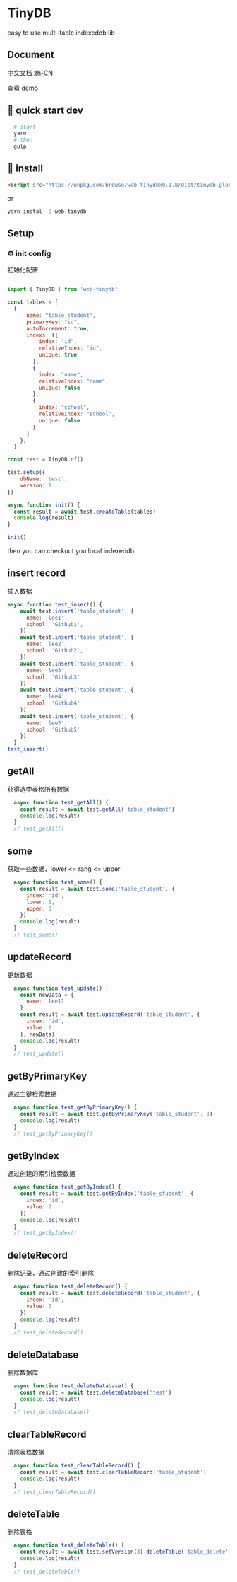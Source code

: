 # TinyDB

easy to use multi-table indexeddb lib

## Document

[中文文档 zh-CN](https://github.com/HondryTravis/TinyDB/blob/master/docs/ApiDocument.md)

[查看 demo](https://hondrytravis.github.io/TinyDB/)

## 🌟 quick start dev

```sh
  # start
  yarn 
  # then
  gulp
```

## 🔨 install

```html
<script src="https://unpkg.com/browse/web-tinydb@0.1.8/dist/tinydb.global.js"></script>
```

or

```bash
yarn instal -D web-tinydb
```

## Setup

### ⚙ init config

初始化配置

```js

import { TinyDB } from 'web-tinydb'

const tables = [
  {
      name: "table_student",
      primaryKey: "id",
      autoIncrement: true,
      indexs: [{
          index: "id",
          relativeIndex: "id",
          unique: true
        },
        {
          index: "name",
          relativeIndex: "name",
          unique: false
        },
        {
          index: "school",
          relativeIndex: "school",
          unique: false
        }
      ]
    },
  ]

const test = TinyDB.of()

test.setup({
    dbName: 'test',
    version: 1
})

async function init() {
  const result = await test.createTable(tables)
  console.log(result)
}

init()
```

then you can checkout you local indexeddb

## insert record

插入数据

```js
async function test_insert() {
    await test.insert('table_student', {
      name: 'lee1',
      school: 'Github1',
    })
    await test.insert('table_student', {
      name: 'lee2',
      school: 'Github2',
    })
    await test.insert('table_student', {
      name: 'lee3',
      school: 'Github3'
    })
    await test.insert('table_student', {
      name: 'lee4',
      school: 'Github4'
    })
    await test.insert('table_student', {
      name: 'lee5',
      school: 'Github5'
    })
  }
test_insert()
```

## getAll

获得选中表格所有数据

```js
  async function test_getAll() {
    const result = await test.getAll('table_student')
    console.log(result)
  }
  // test_getAll()
```

## some

获取一些数据，lower <= rang <= upper

```js
  async function test_some() {
    const result = await test.some('table_student', {
      index: 'id',
      lower: 1,
      upper: 3
    })
    console.log(result)
  }
  // test_some()
```

## updateRecord

更新数据

```js
  async function test_update() {
    const newData = {
      name: 'lee11'
    }
    const result = await test.updateRecord('table_student', {
      index: 'id',
      value: 1
    }, newData)
    console.log(result)
  }
  // test_update()
```

## getByPrimaryKey

通过主键检索数据

```js
  async function test_getByPrimaryKey() {
    const result = await test.getByPrimaryKey('table_student', 3)
    console.log(result)
  }
  // test_getByPrimaryKey()
```

## getByIndex

通过创建的索引检索数据

```js
  async function test_getByIndex() {
    const result = await test.getByIndex('table_student', {
      index: 'id',
      value: 2
    })
    console.log(result)
  }
  // test_getByIndex()
```

## deleteRecord

删除记录，通过创建的索引删除

```js
  async function test_deleteRecord() {
    const result = await test.deleteRecord('table_student', {
      index: 'id',
      value: 6
    })
    console.log(result)
  }
  // test_deleteRecord()
```

## deleteDatabase

删除数据库

```js
  async function test_deleteDatabase() {
    const result = await test.deleteDatabase('test')
    console.log(result)
  }
  // test_deleteDatabase()
```

## clearTableRecord

清除表格数据

```js
  async function test_clearTableRecord() {
    const result = await test.clearTableRecord('table_student')
    console.log(result)
  }
  // test_clearTableRecord()
```

## deleteTable

删除表格

```js
  async function test_deleteTable() {
    const result = await test.setVersion(3).deleteTable('table_delete')
    console.log(result)
  }
  // test_deleteTable()
```

